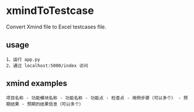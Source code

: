 # xmindToTestcase
Convert Xmind file to Excel testcases file.

## usage

```shell
1、运行 app.py
2、通过 localhost:5000/index 访问
```
## xmind examples
```shell
项目名称 - 功能模块名称 - 功能名称 - 功能点 - 检查点 - 用例步骤（可以多个） - 预期结果 - 预期的结果信息（可以多个）
```